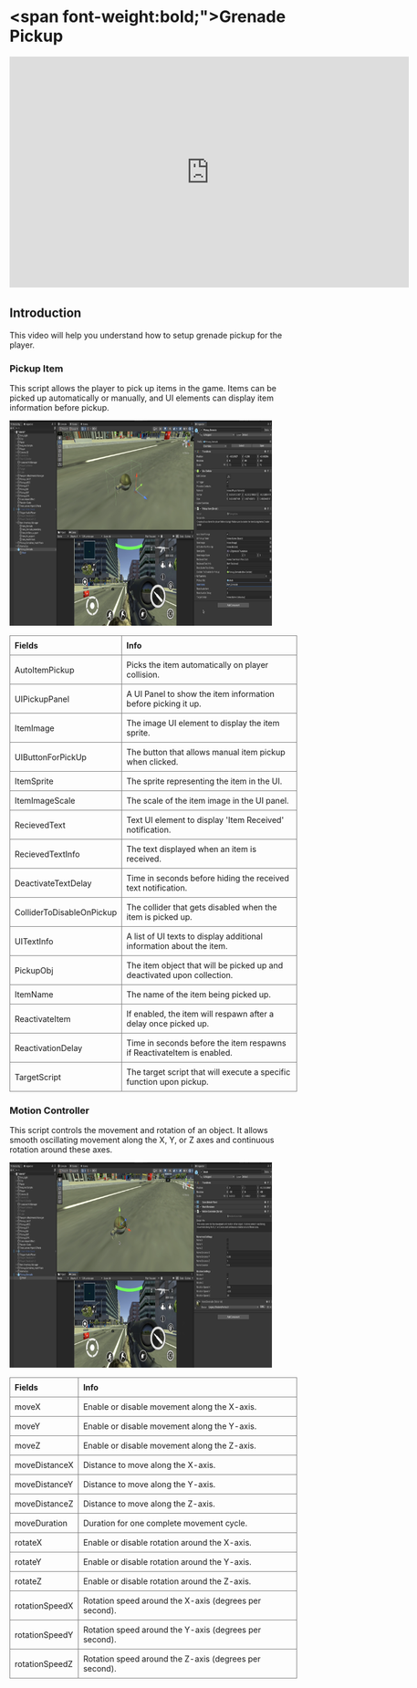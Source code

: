 # <span font-weight:bold;">Grenade Pickup</span>

<div class="video-container">
    <iframe width="700" height="405" src="https://www.youtube.com/embed/hVD0wtHb4UM?si=PUNwfF04UUhETk_2" title="YouTube video player" frameborder="0" allow="accelerometer; autoplay; clipboard-write; encrypted-media; gyroscope; picture-in-picture; web-share" referrerpolicy="strict-origin-when-cross-origin" allowfullscreen></iframe>
</div>

## Introduction
This video will help you understand how to setup grenade pickup for the player.

### Pickup Item
This script allows the player to pick up items in the game. Items can be picked up automatically or manually, and UI elements can display item information before pickup.

<img src="Images/GrenadePickup.png" alt="alt text" width="460" height="360">

<style>
    .custom-table {
        border-collapse: collapse;
        width: 100%;
    }
    .custom-table th, .custom-table td {
        border: 1px solid grey;
        padding: 8px;
        text-align: left;
    }
</style>

<table class="custom-table">
<tr>
<th>Fields</th>
<th>Info</th>
</tr>
<tr>
<td>AutoItemPickup</td>
<td>Picks the item automatically on player collision.</td>
</tr>
<tr>
<td>UIPickupPanel</td>
<td>A UI Panel to show the item information before picking it up.</td>
</tr>
<tr>
<td>ItemImage</td>
<td>The image UI element to display the item sprite.</td>
</tr>
<tr>
<td>UIButtonForPickUp</td>
<td>The button that allows manual item pickup when clicked.</td>
</tr>
<tr>
<td>ItemSprite</td>
<td>The sprite representing the item in the UI.</td>
</tr>
<tr>
<td>ItemImageScale</td>
<td>The scale of the item image in the UI panel.</td>
</tr>
<tr>
<td>RecievedText</td>
<td>Text UI element to display 'Item Received' notification.</td>
</tr>
<tr>
<td>RecievedTextInfo</td>
<td>The text displayed when an item is received.</td>
</tr>
<tr>
<td>DeactivateTextDelay</td>
<td>Time in seconds before hiding the received text notification.</td>
</tr>
<tr>
<td>ColliderToDisableOnPickup</td>
<td>The collider that gets disabled when the item is picked up.</td>
</tr>
<tr>
<td>UITextInfo</td>
<td>A list of UI texts to display additional information about the item.</td>
</tr>
<tr>
<td>PickupObj</td>
<td>The item object that will be picked up and deactivated upon collection.</td>
</tr>
<tr>
<td>ItemName</td>
<td>The name of the item being picked up.</td>
</tr>
<tr>
<td>ReactivateItem</td>
<td>If enabled, the item will respawn after a delay once picked up.</td>
</tr>
<tr>
<td>ReactivationDelay</td>
<td>Time in seconds before the item respawns if ReactivateItem is enabled.</td>
</tr>
<tr>
<td>TargetScript</td>
<td>The target script that will execute a specific function upon pickup.</td>
</tr>
</table>

### Motion Controller
This script controls the movement and rotation of an object. It allows smooth oscillating movement along the X, Y, or Z axes and continuous rotation around these axes.

<img src="Images/GrenadePickup_MotionController.png" alt="alt text" width="460" height="360">

<style>
    .custom-table {
        border-collapse: collapse;
        width: 100%;
    }
    .custom-table th, .custom-table td {
        border: 1px solid grey;
        padding: 8px;
        text-align: left;
    }
</style>

<table class="custom-table">
<tr>
<th>Fields</th>
<th>Info</th>
</tr>
<tr>
<td>moveX</td>
<td>Enable or disable movement along the X-axis.</td>
</tr>
<tr>
<td>moveY</td>
<td>Enable or disable movement along the Y-axis.</td>
</tr>
<tr>
<td>moveZ</td>
<td>Enable or disable movement along the Z-axis.</td>
</tr>
<tr>
<td>moveDistanceX</td>
<td>Distance to move along the X-axis.</td>
</tr>
<tr>
<td>moveDistanceY</td>
<td>Distance to move along the Y-axis.</td>
</tr>
<tr>
<td>moveDistanceZ</td>
<td>Distance to move along the Z-axis.</td>
</tr>
<tr>
<td>moveDuration</td>
<td>Duration for one complete movement cycle.</td>
</tr>
<tr>
<td>rotateX</td>
<td>Enable or disable rotation around the X-axis.</td>
</tr>
<tr>
<td>rotateY</td>
<td>Enable or disable rotation around the Y-axis.</td>
</tr>
<tr>
<td>rotateZ</td>
<td>Enable or disable rotation around the Z-axis.</td>
</tr>
<tr>
<td>rotationSpeedX</td>
<td>Rotation speed around the X-axis (degrees per second).</td>
</tr>
<tr>
<td>rotationSpeedY</td>
<td>Rotation speed around the Y-axis (degrees per second).</td>
</tr>
<tr>
<td>rotationSpeedZ</td>
<td>Rotation speed around the Z-axis (degrees per second).</td>
</tr>
</table>